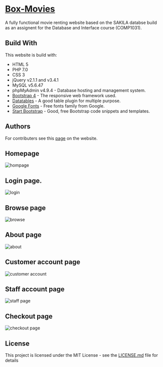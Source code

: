 # [Box-Movies](https://hfycb1.mercury.nottingham.edu.my/)
A fully functional movie renting website based on the SAKILA databse build as an assignent for the Database and Interface course (COMP1031).
## Build With
This website is build with:
- HTML 5
- PHP 7.0
- CSS 3
- jQuery v2.1.1 and v3.4.1
- MySQL v5.6.47
- phpMyAdmin v4.9.4 - Database hosting and management system.
- [Bootstrap 4](https://getbootstrap.com/) - The responsive web framework used.
- [Datatables](https://datatables.net/) - A good table plugin for multiple purpose.
- [Google Fonts](https://fonts.google.com/) - Free fonts family from Google. 
- [Start Bootstrap](https://startbootstrap.com/) - Good, free Bootstrap code snippets and templates.

## Authors
For contributers see this [page](https://hfycb1.mercury.nottingham.edu.my/about.php) on the website.

## Homepage
![hompage](https://github.com/Quanta770/Box-Movyes/blob/master/img/capture1.png)

## Login page.
![login](https://github.com/Quanta770/Box-Movyes/blob/master/img/capture4.png)

## Browse page
![browse](https://github.com/Quanta770/Box-Movyes/blob/master/img/capture3.png)

## About page
![about](https://github.com/Quanta770/Box-Movyes/blob/master/img/capture2.png)

## Customer account page
![customer account](https://github.com/Quanta770/Box-Movyes/blob/master/img/capture5.png)

## Staff account page
![staff page](https://github.com/Quanta770/Box-Movyes/blob/master/img/capture6.png)

## Checkout page
![checkout page](https://github.com/Quanta770/Box-Movyes/blob/master/img/capture7.png)

## License
This project is licensed under the MIT License - see the [LICENSE.md](LICENSE.md) file for details
